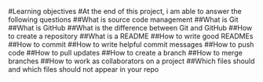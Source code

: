 #Learning objectives
#At the end of this project, i am able to answer  the following questions
##What is source code management
##What is Git
##What is GitHub
##What is the difference between Git and GitHub
##How to create a repository
##What is a README
##How to write good READMEs
##How to commit
##How to write helpful commit messages
##How to push code
##How to pull updates
##How to create a branch
##How to merge branches
##How to work as collaborators on a project
##Which files should and which files should not appear in your repo
